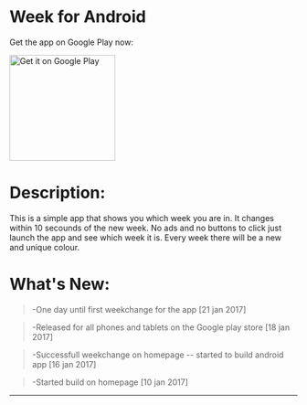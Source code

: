 # Week for Android

Get the app on Google Play now:

<a href="https://play.google.com/store/apps/details?id=io.weekp.hellocordova">
  <img alt="Get it on Google Play"
       width="185"
       src="https://play.google.com/intl/en_us/badges/images/generic/en-play-badge.png" />
</a>

# Description:
This is a simple app that shows you which week you are in. It changes within 10 secounds of the new week. No ads and no buttons to click just launch the app and see which week it is. Every week there will be a new and unique colour.

# What's New:

>-One day until first weekchange for the app [21 jan 2017]

>-Released for all phones and tablets on the Google play store [18 jan 2017]

>-Successfull weekchange on homepage -- started to build android app [16 jan 2017]

>-Started build on homepage [10 jan 2017]

---------------------------------------------------------------------------------------
